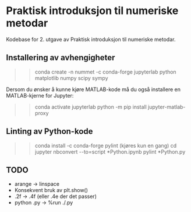 # Praktisk introduksjon til numeriske metodar
Kodebase for 2. utgave av Praktisk introduksjon til numeriske metodar.

## Installering av avhengigheter
>> conda create -n nummet -c conda-forge jupyterlab python matplotlib numpy scipy sympy

Dersom du ønsker å kunne kjøre MATLAB-kode må du også installere en MATLAB-kjerne for Jupyter:
>> conda activate jupyterlab
>> python -m pip install jupyter-matlab-proxy

## Linting av Python-kode
>> conda install -c conda-forge pylint (kjøres kun en gang)
>> cd <kapittel> 
>> jupyter nbconvert --to=script *Python.ipynb
>> pylint *Python.py

## TODO
* arange -> linspace
* Konsekvent bruk av plt.show()
* .2f -> .4f (eller .4e der det passer)
* python <Scriptnavn>.py -> %run ./<Scriptnavn>.py
